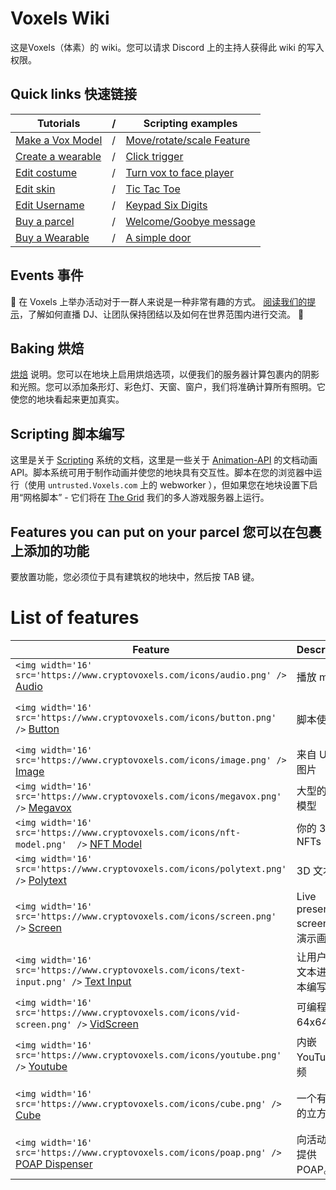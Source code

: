 # Voxels Wiki

这是Voxels（体素）的 wiki。您可以请求 Discord 上的主持人获得此 wiki 的写入权限。

## Quick links 快速链接

| Tutorials                                                                              | / | Scripting examples                                                                                   |
| -------------------------------------------------------------------------------------- | - | ---------------------------------------------------------------------------------------------------- |
| [Make a Vox Model](https://wiki.cryptovoxels.com/Parcels/Make-Vox-Model)                  | / | [Move/rotate/scale Feature](https://wiki.cryptovoxels.com/Scripting/Examples/Move-rotate-scale-Feature) |
| [Create a wearable](https://wiki.cryptovoxels.com/Player_customization/Create_a_wearable) | / | [Click trigger](https://wiki.cryptovoxels.com/Scripting/Examples/Click-trigger)                         |
| [Edit costume](https://wiki.cryptovoxels.com/Player_customization/Costume_tab)            | / | [Turn vox to face player](https://wiki.cryptovoxels.com/Scripting/Examples/Turn)                        |
| [Edit skin](https://wiki.cryptovoxels.com/Player_customization/Avatar_skin)               | / | [Tic Tac Toe](https://wiki.cryptovoxels.com/Scripting/Examples/TicTacToe)                               |
| [Edit Username](https://wiki.cryptovoxels.com/Player_customization/Username)              | / | [Keypad Six Digits](https://wiki.cryptovoxels.com/Scripting/Examples/keypad_six_digits)                 |
| [Buy a parcel](https://wiki.cryptovoxels.com/Parcels/Buy-a-parcel)                        | / | [Welcome/Goobye message](https://wiki.cryptovoxels.com/Scripting/Examples/welcome_message)              |
| [Buy a Wearable](https://wiki.cryptovoxels.com/Player_customization/Buy-a-Wearable)       | / | [A simple door](https://wiki.cryptovoxels.com/Scripting/Examples/Simple-Door)                           |

## Events 事件

📅 在 Voxels 上举办活动对于一群人来说是一种非常有趣的方式。 [阅读我们的提示](https://wiki.cryptovoxels.com/活动)，了解如何直播 DJ、让团队保持团结以及如何在世界范围内进行交流。 🎉

## Baking 烘焙

[烘焙](https://wiki.cryptovoxels.com/Parcels/light-map) 说明。您可以在地块上启用烘焙选项，以便我们的服务器计算包裹内的阴影和光照。您可以添加条形灯、彩色灯、天窗、窗户，我们将准确计算所有照明。它使您的地块看起来更加真实。

## Scripting  脚本编写

这里是关于 [Scripting](https://wiki.cryptovoxels.com/Scripting/Scripting) 系统的文档，这里是一些关于 [Animation-API](https://wiki.cryptovoxels.com/Scripting/) 的文档动画 API。脚本系统可用于制作动画并使您的地块具有交互性。脚本在您的浏览器中运行（使用 `untrusted.Voxels.com` 上的 webworker ），但如果您在地块设置下启用“网格脚本” - 它们将在 [The Grid](https://wiki.cryptovoxels.com/Scripting/TheGrid) 我们的多人游戏服务器上运行。

## Features you can put on your parcel 您可以在包裹上添加的功能

要放置功能，您必须位于具有建筑权的地块中，然后按 TAB 键。

# List of features

| Feature                                                                                                                                       | Description                        | Feature                                                                                                                                     | Description                            |
| --------------------------------------------------------------------------------------------------------------------------------------------- | ---------------------------------- | ------------------------------------------------------------------------------------------------------------------------------------------- | -------------------------------------- |
| `<img width='16' src='https://www.cryptovoxels.com/icons/audio.png' />`  [Audio](https://wiki.cryptovoxels.com/features/audio)                 | 播放 mp3                           | `<img width='16' src='https://www.cryptovoxels.com/icons/audio.png' />` [Boombox](https://wiki.cryptovoxels.com/features/boombox)            | 让用户直播音频                         |
| `<img width='16' src='https://www.cryptovoxels.com/icons/button.png' />` [Button](https://wiki.cryptovoxels.com/features/button)               | 脚本使用                           | `<img width='16' src='https://www.cryptovoxels.com/icons/call-bell.png' />` [Call Bell](https://wiki.cryptovoxels.com/features/call-bell)    | 来自访客的私信：警告：**Nerfed** |
| `<img width='16' src='https://www.cryptovoxels.com/icons/image.png' />`  [Image](https://wiki.cryptovoxels.com/features/image)                 | 来自 URL 的图片                    | `<img width='16' src='https://www.cryptovoxels.com/icons/lantern.png' />`  [Lantern](https://wiki.cryptovoxels.com/features/lantern)         | 灯光发射器                             |
| `<img width='16' src='https://www.cryptovoxels.com/icons/megavox.png' />` [Megavox](https://wiki.cryptovoxels.com/features/megavox)            | 大型的 `.vox` 模型               | `<img width='16' src='https://www.cryptovoxels.com/icons/nft-image.png'  />` [NFT Image](https://wiki.cryptovoxels.com/features/nft-image)   | 你自己的 NFTs                          |
| `<img width='16' src='https://www.cryptovoxels.com/icons/nft-model.png'  />` [NFT Model](https://wiki.cryptovoxels.com/features/nft-model)     | 你的 3d vox NFTs                   | `<img width='16' src='https://www.cryptovoxels.com/icons/particle.png'  />` [Particles](https://wiki.cryptovoxels.com/features/particles)    | 添加粒子发射器                         |
| `<img width='16' src='https://www.cryptovoxels.com/icons/polytext.png' />` [Polytext](https://wiki.cryptovoxels.com/features/polytext)         | 3D 文本                            | `<img width='16' src='https://www.cryptovoxels.com/icons/richtext.png' />` [Richtext](https://wiki.cryptovoxels.com/features/richtext)       | 多行文本                               |
| `<img width='16' src='https://www.cryptovoxels.com/icons/screen.png' />` [Screen](https://wiki.cryptovoxels.com/features/screen)               | Live presenting screen现场演示画面 | `<img width='16' src='https://www.cryptovoxels.com/icons/sign.png' />` [Sign](https://wiki.cryptovoxels.com/features/sign)                   | 单行文本                               |
| `<img width='16' src='https://www.cryptovoxels.com/icons/text-input.png' />`  [Text Input](https://wiki.cryptovoxels.com/features/text-input)  | 让用户输入文本进行脚本编写         | `<img width='16' src='https://www.cryptovoxels.com/icons/video.png' />` [Video](https://wiki.cryptovoxels.com/features/video)                | 添加短视频                             |
| `<img width='16' src='https://www.cryptovoxels.com/icons/vid-screen.png' />` [VidScreen](https://wiki.cryptovoxels.com/features/vid-screen)    | 可编程 64x64 屏幕                  | `<img width='16' src='https://www.cryptovoxels.com/icons/vox-model.png' />` [.VOX](https://wiki.cryptovoxels.com/features/vox-model)         | 小 .vox 模型                           |
| `<img width='16' src='https://www.cryptovoxels.com/icons/youtube.png' />` [Youtube](https://wiki.cryptovoxels.com/features/youtube)            | 内嵌 YouTube 视频                  | `<img width='16' src='https://www.cryptovoxels.com/icons/zen-icon.png' />` [Spawn-point](https://wiki.cryptovoxels.com/features/spawn-point) | 出生点                                 |
| `<img width='16' src='https://www.cryptovoxels.com/icons/cube.png' />` [Cube](https://wiki.cryptovoxels.com/features/cube)                     | 一个有纹理的立方体                 | `<img width='16' src='https://www.cryptovoxels.com/icons/portal.png' />` [Portal](https://wiki.cryptovoxels.com/features/portal)             | 使用 womps 的传送门                    |
| `<img width='16' src='https://www.cryptovoxels.com/icons/poap.png' />` [POAP Dispenser](https://wiki.cryptovoxels.com/features/POAP-Dispenser) | 向活动访客提供 POAP。              |                                                                                                                                             |                                        |
